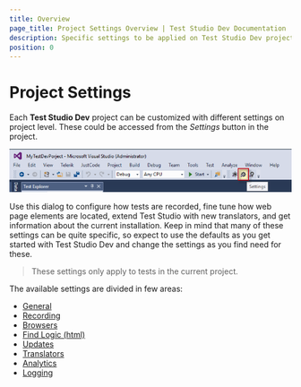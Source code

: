 ```yaml
---
title: Overview
page_title: Project Settings Overview | Test Studio Dev Documentation
description: Specific settings to be applied on Test Studio Dev project level
position: 0
---
```

# Project Settings

Each __Test Studio Dev__ project can be customized with different settings on project level. These could be accessed from the _Settings_ button in the project. 

![Project Settings](images/overview/fig2.png)

Use this dialog to configure how tests are recorded, fine tune how web page elements are located, extend Test Studio with new translators, and get information about the current installation. Keep in mind that many of these settings can be quite specific, so expect to use the defaults as you get started with Test Studio Dev and change the settings as you find need for these.

> These settings only apply to tests in the current project.

The available settings are divided in few areas:

- <a href="/features/project-settings/general" target="_blank">General</a>
- <a href="/features/project-settings/recording-options" target="_blank">Recording</a>
- <a href="/features/project-settings/browsers" target="_blank">Browsers</a>
- <a href="/features/project-settings/find-logic" target="_blank">Find Logic (html)</a>
- <a href="/features/project-settings/updates" target="_blank">Updates</a>
- <a href="/features/project-settings/translators" target="_blank">Translators</a>
- <a href="/features/project-settings/analytics" target="_blank">Analytics</a>
- <a href="/features/project-settings/logging" target="_blank">Logging</a>